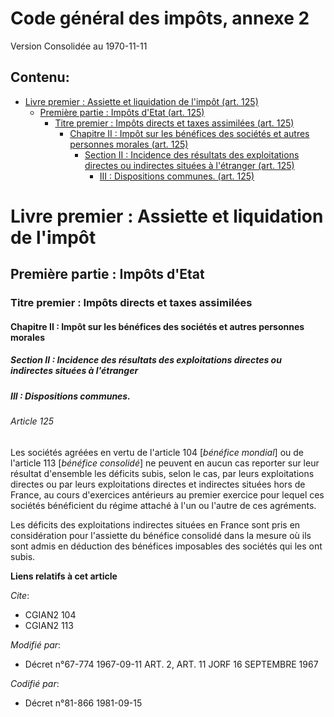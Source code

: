 # Code général des impôts, annexe 2  
Version Consolidée au 1970-11-11
## Contenu: 
  - [Livre premier : Assiette et liquidation de l'impôt (art. 125)](#1)
    - [Première partie : Impôts d'Etat (art. 125)](#2)
      - [Titre premier : Impôts directs et taxes assimilées (art. 125)](#3)
        - [Chapitre II : Impôt sur les bénéfices des sociétés et autres personnes morales (art. 125)](#4)
          - [Section II : Incidence des résultats des exploitations directes ou indirectes situées à l'étranger (art. 125)](#5)
            - [III : Dispositions communes. (art. 125)](#6)
# Livre premier : Assiette et liquidation de l'impôt<a id=1></a>

## Première partie : Impôts d'Etat<a id=2></a>

### Titre premier : Impôts directs et taxes assimilées<a id=3></a>

#### Chapitre II : Impôt sur les bénéfices des sociétés et autres personnes morales<a id=4></a>

##### Section II : Incidence des résultats des exploitations directes ou indirectes situées à l'étranger<a id=5></a>

##### III : Dispositions communes.<a id=6></a>

###### Article 125

Les sociétés agréées en vertu de l'article 104 [*bénéfice mondial*] ou de l'article 113 [*bénéfice consolidé*] ne peuvent en
aucun cas reporter sur leur résultat d'ensemble les déficits subis, selon le cas, par leurs exploitations directes ou par
leurs exploitations directes et indirectes situées hors de France, au cours d'exercices antérieurs au premier exercice pour
lequel ces sociétés bénéficient du régime attaché à l'un ou l'autre de ces agréments.

Les déficits des exploitations indirectes situées en France sont pris en considération pour l'assiette du bénéfice consolidé
dans la mesure où ils sont admis en déduction des bénéfices imposables des sociétés qui les ont subis.

**Liens relatifs à cet article**

_Cite_:

  - CGIAN2 104
  - CGIAN2 113

_Modifié par_:

  - Décret n°67-774 1967-09-11 ART. 2, ART. 11 JORF 16 SEPTEMBRE 1967

_Codifié par_:

  - Décret n°81-866 1981-09-15


